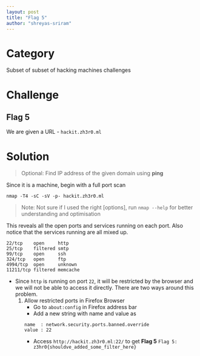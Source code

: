 ```yaml
---
layout: post
title: "Flag 5"
author: "shreyas-sriram"
---
```


# Category
Subset of subset of hacking machines challenges

# Challenge
## Flag 5
We are given a URL - ``` hackit.zh3r0.ml ```

# Solution

> Optional: Find IP address of the given domain using **ping**

Since it is a machine, begin with a full port scan

``` nmap -T4 -sC -sV -p- hackit.zh3r0.ml ```

> Note: Not sure if I used the right [options], run ``` nmap --help ``` for better understanding and optimisation

This reveals all the open ports and services running on each port. Also notice that the services running are all mixed up.

```
22/tcp    open     http
25/tcp    filtered smtp
99/tcp    open     ssh
324/tcp   open     ftp
4994/tcp  open     unknown
11211/tcp filtered memcache
```

* Since ``` http ``` is running on port ``` 22 ```, it will be restricted by the browser and we will not be able to access it directly. There are two ways around this problem.
	1. Allow restricted ports in Firefox Browser
		* Go to ``` about:config ``` in Firefox address bar
		* Add a new string with name and value as 
		```
		name  : network.security.ports.banned.override
		value : 22 
		```
		* Access ``` http://hackit.zh3r0.ml:22/ ``` to get **Flag 5** 
		``` Flag 5: z3hr0{shouldve_added_some_filter_here} ```
